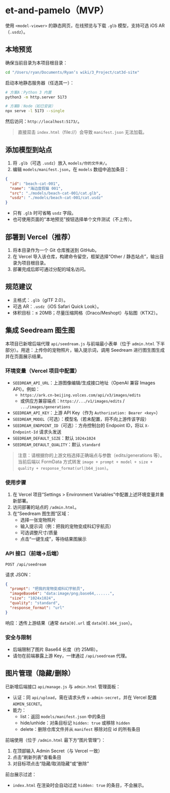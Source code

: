 # et-and-pamelo（MVP）

使用 `<model-viewer>` 的静态网页，在线预览与下载 `.glb` 模型，支持可选 iOS AR（`.usdz`）。

## 本地预览

确保当前目录为本项目根目录：

```bash
cd "/Users/ryan/Documents/Ryan‘s wiki/3_Project/cat3d-site"
```

启动本地静态服务器（任选其一）：

```bash
# 方案A：Python 3 内置
python3 -m http.server 5173

# 方案B：Node（如已安装）
npx serve -l 5173 --single
```

然后访问：`http://localhost:5173/`。

> 直接双击 `index.html`（file://）会导致 `manifest.json` 无法加载。

## 添加模型到站点

1. 将 `.glb`（可选 `.usdz`）放入 `models/你的文件夹/`。
2. 编辑 `models/manifest.json`，在 `models` 数组中追加条目：

```json
{
  "id": "beach-cat-001",
  "name": "海边度假猫 001",
  "src": "./models/beach-cat-001/cat.glb",
  "usdz": "./models/beach-cat-001/cat.usdz"
}
```

- 只有 `.glb` 时可省略 `usdz` 字段。
- 也可使用页面的“本地预览”按钮选择单个文件测试（不上传）。

## 部署到 Vercel（推荐）

1. 将本目录作为一个 Git 仓库推送到 GitHub。
2. 在 Vercel 导入该仓库，构建命令留空，框架选择“Other / 静态站点”，输出目录为项目根目录。
3. 部署完成后即可通过分配的域名访问。

## 规范建议
- 主格式：`.glb`（glTF 2.0）。
- 可选 AR：`.usdz`（iOS Safari Quick Look）。
- 体积目标：≤ 20MB；尽量压缩网格（Draco/Meshopt）与贴图（KTX2）。

## 集成 Seedream 图生图

本项目已新增后端代理 `api/seedream.js` 与前端最小表单（位于 `admin.html` 下半部分）。用途：上传你的宠物照片，输入提示词，调用 Seedream 进行图生图生成并在页面展示结果。

### 环境变量（Vercel 项目中配置）

- `SEEDREAM_API_URL`：上游图像编辑/生成接口地址（OpenAI 兼容 Images API）。例如：
  - `https://ark.cn-beijing.volces.com/api/v3/images/edits`
  - 或供应方兼容端点：`https://.../v1/images/edits` / `.../images/generations`
- `SEEDREAM_API_KEY`：上游 API Key（作为 `Authorization: Bearer <key>`）
- `SEEDREAM_MODEL`（可选）：模型名（若未配置，将不向上游传该字段）
- `SEEDREAM_ENDPOINT_ID`（可选）：方舟控制台的 Endpoint ID，将以 `X-Endpoint-Id` 请求头发送
- `SEEDREAM_DEFAULT_SIZE`：默认 `1024x1024`
- `SEEDREAM_DEFAULT_QUALITY`：默认 `standard`

> 注意：请根据你的上游文档选择正确端点与参数（edits/generations 等）。当前后端以 FormData 方式转发 `image + prompt + model + size + quality + response_format(url|b64_json)`。

### 使用步骤

1. 在 Vercel 项目“Settings > Environment Variables”中配置上述环境变量并重新部署。
2. 访问部署的站点的 `/admin.html`。
3. 在“Seedream 图生图”区域：
   - 选择一张宠物照片
   - 输入提示词（例：把我的宠物变成科幻宇航员）
   - 可选调整尺寸/质量
   - 点击“一键生成”，等待结果图展示

### API 接口（前端→后端）

`POST /api/seedream`

请求 JSON：

```json
{
  "prompt": "把我的宠物变成科幻宇航员",
  "imageBase64": "data:image/png;base64,......",
  "size": "1024x1024",
  "quality": "standard",
  "response_format": "url"
}
```

响应：透传上游结果（通常 `data[0].url` 或 `data[0].b64_json`）。

### 安全与限制

- 后端限制了图片 Base64 长度（约 25MB）。
- 请勿在前端暴露上游 Key，一律通过 `/api/seedream` 代理。

## 图片管理（隐藏/删除）

已新增后端接口 `api/manage.js` 与 `admin.html` 管理面板：

- 认证：同 `api/upload`，需在请求头传 `x-admin-secret`，并在 Vercel 配置 `ADMIN_SECRET`。
- 能力：
  - list：返回 `models/manifest.json` 中的条目
  - hide/unhide：对条目标记 `hidden: true` 或移除 `hidden`
  - delete：删除仓库文件并从 `manifest` 移除对应 id 的所有条目

前端使用（位于 `/admin.html` 最下方“图片管理”）：

1. 在顶部输入 Admin Secret（与 Vercel 一致）
2. 点击“刷新列表”查看条目
3. 对目标项点击“隐藏/取消隐藏”或“删除”

前台展示过滤：

- `index.html` 在渲染时会自动过滤 `hidden: true` 的条目，不会展示。


